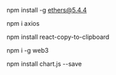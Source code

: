 npm install -g ethers@5.4.4

npm i axios

npm install react-copy-to-clipboard

npm i -g web3

npm install chart.js --save
